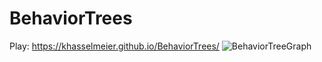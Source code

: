 # BehaviorTrees
Play: https://khasselmeier.github.io/BehaviorTrees/
![BehaviorTreeGraph](https://github.com/user-attachments/assets/5ee3e667-00cf-44ca-8a48-a140c2181e2d)

